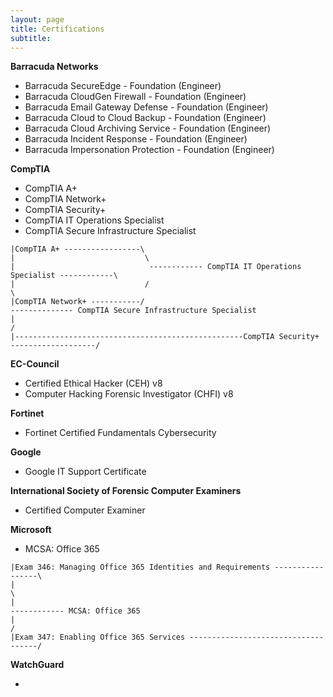 ```yaml
---
layout: page
title: Certifications
subtitle: 
---
```

**Barracuda Networks**

* Barracuda SecureEdge - Foundation (Engineer)
* Barracuda CloudGen Firewall - Foundation (Engineer)
* Barracuda Email Gateway Defense - Foundation (Engineer)
* Barracuda Cloud to Cloud Backup - Foundation (Engineer)
* Barracuda Cloud Archiving Service - Foundation (Engineer)
* Barracuda Incident Response - Foundation (Engineer)
* Barracuda Impersonation Protection - Foundation (Engineer)

**CompTIA**

* CompTIA A+
* CompTIA Network+
* CompTIA Security+
* CompTIA IT Operations Specialist
* CompTIA Secure Infrastructure Specialist

~~~
|CompTIA A+ -----------------\
|                             \
|                              ------------ CompTIA IT Operations Specialist ------------\                             
|                             /                                                           \ 
|CompTIA Network+ -----------/                                                             -------------- CompTIA Secure Infrastructure Specialist 
|                                                                                         /
|---------------------------------------------------CompTIA Security+ -------------------/
~~~

**EC-Council**

* Certified Ethical Hacker (CEH) v8
* Computer Hacking Forensic Investigator (CHFI) v8

**Fortinet**

* Fortinet Certified Fundamentals Cybersecurity

**Google**

* Google IT Support Certificate

**International Society of Forensic Computer Examiners**

* Certified Computer Examiner

**Microsoft**

* MCSA: Office 365

~~~
|Exam 346: Managing Office 365 Identities and Requirements -----------------\
|                                                                            \
|                                                                             ------------ MCSA: Office 365
|                                                                            /
|Exam 347: Enabling Office 365 Services ------------------------------------/                                                             
~~~

**WatchGuard**

* 
